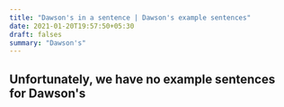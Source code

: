 ```yaml
---
title: "Dawson's in a sentence | Dawson's example sentences"
date: 2021-01-20T19:57:50+05:30
draft: falses
summary: "Dawson's"
---
```

## Unfortunately, we have no example sentences for Dawson's                 
